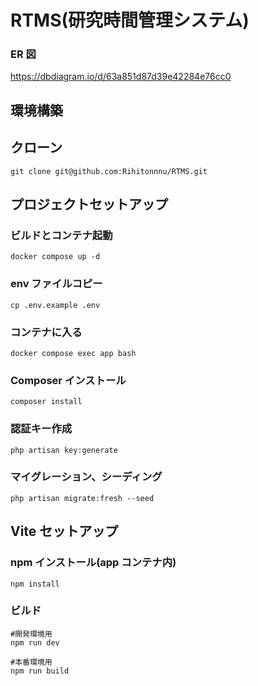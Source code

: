 # RTMS(研究時間管理システム)

### ER 図

https://dbdiagram.io/d/63a851d87d39e42284e76cc0

## 環境構築

## クローン

```
git clone git@github.com:Rihitonnnu/RTMS.git
```

## プロジェクトセットアップ

### ビルドとコンテナ起動

```
docker compose up -d
```

### env ファイルコピー

```
cp .env.example .env
```

### コンテナに入る

```
docker compose exec app bash
```

### Composer インストール

```
composer install
```

### 認証キー作成

```
php artisan key:generate
```

### マイグレーション、シーディング

```
php artisan migrate:fresh --seed
```

## Vite セットアップ

### npm インストール(app コンテナ内)

```
npm install
```

### ビルド

```
#開発環境用
npm run dev

#本番環境用
npm run build
```
